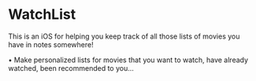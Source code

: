# WatchList
This is an iOS for helping you keep track of all those lists of movies you have in notes somewhere!

• Make personalized lists for movies that you want to watch, have already watched, been recommended to you...

